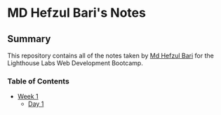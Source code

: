 # MD Hefzul Bari's Notes

## Summary
This repository contains all of the notes taken by [Md Hefzul Bari](https://github.com/RAtul14ApriL) for the Lighthouse Labs Web Development Bootcamp.

### Table of Contents
* [Week 1](/Week_1)
  * [Day 1](/Week_1/Day_1)